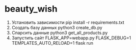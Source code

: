 # beauty_wish

1) Установить зависимости
pip install -r requirements.txt
2) Создать базу данных
python3 create_db.py 
3) Спарсить данные
python3 get_all_products.py
4) Запустить сайт
FLASK_APP=webapp.py FLASK_DEBUG=1 TEMPLATES_AUTO_RELOAD=1 flask run
